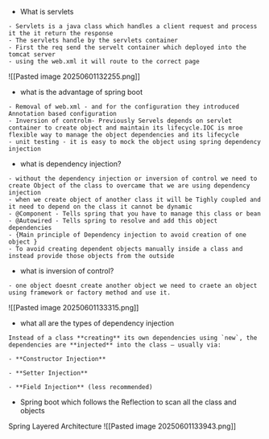 - What is servlets
```
- Servlets is a java class which handles a client request and process it the it return the response
- The servlets handle by the servlets container
- First the req send the servelt container which deployed into the tomcat server
- using the web.xml it will route to the correct page
```
![[Pasted image 20250601132255.png]]
- what is the advantage of spring boot
```
- Removal of web.xml - and for the configuration they introduced Annotation based configuration
- Inversion of controlm- Previously Servels depends on servlet container to create object and maintain its lifecycle.IOC is mroe flexible way to manage the object dependencies and its lifecycle
- unit testing - it is easy to mock the object using spring dependency injection
```

- what is dependency injection?
```
- without the dependency injection or inversion of control we need to create Object of the class to overcame that we are using dependency injection
- when we create object of another class it will be Tighly coupled and it need to depend on the class it cannot be dynamic
- @Component - Tells spring that you have to manage this class or bean
- @Autowired - Tells spring to resolve and add this object dependencies
- {Main principle of Dependency injection to avoid creation of one object }
- To avoid creating dependent objects manually inside a class and instead provide those objects from the outside
```
- what is inversion of control?
```
- one object doesnt create another object we need to craete an object using framework or factory method and use it.
```
![[Pasted image 20250601133315.png]]
- what all are the types of dependency injection
```
Instead of a class **creating** its own dependencies using `new`, the dependencies are **injected** into the class — usually via:

- **Constructor Injection**
    
- **Setter Injection**
    
- **Field Injection** (less recommended)
```
- Spring boot which follows the Reflection to scan all the class and objects

Spring Layered Architecture
![[Pasted image 20250601133943.png]]


